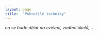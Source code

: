 ```yaml
---
layout: page
title:  "Pokročilé techniky"
---
```


*co se bude dělat na cvičení, zadání úkolů, ...*
